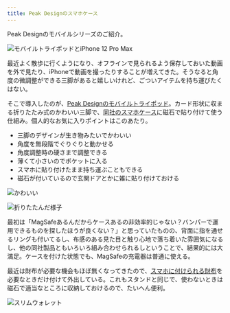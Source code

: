 ```yaml
---
title: Peak Designのスマホケース
---
```

Peak Designのモバイルシリーズのご紹介。

![](https://lh3.googleusercontent.com/docs/ADP-6oEDRO3G3MGJomhwSsb81AGHuazpfafT9PpgmFDN7L89R8-d2dKUq92FXzgAtFzcsnrHUKiY38IN0OBv966D4o8EBHhd5kJJP1sjJI4NqV3KoiF8vtQ11lO9Qvqazp_UdSeYTxktZq2O_AVaSa8Usz-K-T8t82DnL1xtTPadeOCp7BIw8QMXRMb7aSPgyMuERkwQ49hfF_6jM0rXKFJz3HiVU8Azj0Si8JaBjjHNU5lcRluGiwj0ZdS9tdZNyoY_xYBaCzVRb8mQ19ijySblbK_aHkHgItalJbyvOLRC0QkmhUbtLvYs9Bpk0WYvAcxH3Qh6jdLhQ3RNMCCdhm_QULwjuEpCEvaNSUAwCvFfRl8mz2AR1prP5jl_zXBHvGDlWSe49CZm6trYjG4udftyNp2YHFo88h9ddNnhVPEiGq0vvZTQZM13_aosvX3WY5MVAe1Dc92EAzNlJecALr4QDmoxt3ZP1KTSomsiWcPG5ovcZpr2aqXVIbtO8zI-_xJSIYdHW6-dKMz8kfCdF5ooOKvNKJF__aA8aFcuyZSwOrZr9y_CGwivNdhqrxg-f0AAE_1SzF1AcEZX2vHIE9vAH9i16B4J5j5JKWhNVzFxMzQqq9QueR1z7vtu44ztridpDDYJ0dxiaLuSV213fkWzuie2Dnu26vchS5XmYh9dDm8JwnSYz7OrcZVqUqyrcsSIFNDtAuD1Sn3svxUsTi99JNvVu9SafzX4cdq1Uo_WhfcC8ysr2WXET8PtPaOY6qKSsfGytGmylKLf44qusauSJH-YObHP_KFromK7V0CSj6Okhr36_1k-bEkd4QJ1c6Wn6RBUVJqU_U_nF7jLZFwV4TFj1_q0oOCqnm3emtfjXacEOPoc8MAZVpYcREfMmk46fjmL9zKmJuyLyXT1Fe_cji4XWXmk4vlbf1T2ZwdqF5-gF_zMctvDS1BECvT-gRU8CnuHVJHcmgTruBL9jawwCbjabk9-Uuaw1kZuMsWmeV7QzSeKrMCRrhgLbHyXkaj44fPJ5SfJOliXbv33f4eH64mUUT-YymkYQ0IQh75YXuw_8xInd9GFrTQPuLhKyo7HdfTfTg3sk72dv7WrSzaX9vCUIWxj-MSnXsjmZ-TIEh80OnDRBwT99NFzGtZzj4cEf0kJCVAiIHbKC7aWFXFcX8eeM9i4PzF28ud3PXNblsdKuzuy4R4wczBaPdcIZNwNVPvLbSjIU8G4ovePLPu2wNT1L3L0jjK0CtPGKaJ-lu3cekGV "モバイルトライポッドとiPhone 12 Pro Max")

最近よく散歩に行くようになり、オフラインで見られるよう保存しておいた動画を外で見たり、iPhoneで動画を撮ったりすることが増えてきた。そうなると角度の微調整ができる三脚があると嬉しいけれど、ごついアイテムを持ち運びたくはない。

そこで導入したのが、[Peak Designのモバイルトライポッド](https://www.amazon.co.jp/dp/B09FRZPLL3)。カード形状に収まる折りたたみ式のかわいい三脚で、[同社のスマホケース](https://www.amazon.co.jp/dp/B09FP3HP7Z?)に磁石で貼り付けて使う仕組み。個人的なお気に入りポイントはこのあたり。

*   三脚のデザインが生き物みたいでかわいい
*   角度を無段階でぐりぐりと動かせる
*   角度調整時の硬さまで調整できる
*   薄くて小さいのでポケットに入る
*   スマホに貼り付けたまま持ち運ぶこともできる
*   磁石が付いているので玄関ドアとかに雑に貼り付けておける

![](https://lh3.googleusercontent.com/docs/ADP-6oFFiMRV44C1UBzd_3V9n8xeYqx-gCBvtkN1yy8ubjth2PdRjyhBK6ZBU8ne2Y9Vo1iX1s3S9_V1-DXBpc5mP62ZLONfxEqAxFhKVFHXj5rt_D3X1hCc7uxziYk64tr6Uaha4Ie4mUXGJGiZYLrjOZdhEZ_igr8oiFFuzYiSUa4Pguh-fX253-j6KTZfxg_9bEBUjDbtQ3N-Zy8k4uq51nb2VB1mM6Da_iCiw7ps6UAvbztfCTXexoJlsvQAfkOgsDZAbcoUjhBgr0FIJ2qG3uh0vOZKa6gUOBnWo2IxMfaqYZfM-i5GOkDlyFENa7wmFsfau-JvE4g3npGYc3dHGXXkBErs39QEkdqD4PD5MilR-DuUFrI0zPngT2hqtesXnvDIEoGdalDSuSu1X4Kz1adcIya7do3VRXk6IMck-U_PG2hR3oFSn-1nj0EQq38DhURKxg1buedccppALfxwGi5v_pcNwCTfQ65a4DrYn2o2M39SO3eDrgsCxThEiNkBSsuPWDJjEpNBEYIzveY1QF2FCDS55yaz-j9rXYbI0lLzM33ta94FtInoSg8oIAC8-fqBtip52I0fdKiQ-0dH6nwB3tZnbVMdi9zam5JI7vD2x3S02NP6cRWVPyEUl1tFpS0FXII0Xb8Hk-n1ykePgLNT0P6-k8RKSK8eaBeqHT0324ZlBmYpyorWZd0Wa-187AxEH2EZz7Si6MAOFkemAP_EcBH2eaCvXT9UX_HbBFKPxd6apKiAJ8ripF11Sxo1Avc17U-zN0QCULRP15tDSt4tAEqBvMDpOuqOZClabkIC0_it0WrIY0rHX1ZUt3j9e3IDB9TJcIr3RXaXZzcoXoJ49bom34zGIKD9cKHaZ92yACZJVFutfyepISvUP8FFIlUcG03K751mpTObDut2xiMtznIjdjTgxljamV4WJ7zW2nfSE4kTP5cmgkqUvqS2U7Z2kitMMxUglCtNTb1tk0tlB_qXqVimbidQdl8QG47eUwoj9dyVJXv-rGExjTgS3sLu5sDumbCkzUYcSQ0B46SwJqPUTU2Twg2kid7X4rX2S6k12ZMzjDG9rbKp7ITPA6OIOMLCZEIdZhUDyKsAROPyPVJwLKoekZ2thDCx4h7yq9UsbH8JQSAf1dmpjsPC8rvWkGE58kRSX2pNNAyNONcEPh5TgUDZjIpwOU8_kgDAUtn2d082hxIla12NZyb9zxejZ0wjJYDA_MzuLp6TpET8uB-T5oRJxCAJgM_6vKb1CbGv "かわいい")

![](https://lh3.googleusercontent.com/docs/ADP-6oG1udBgfkF_ydze4PmET6jHC8Rpud_qi5bPRA2-EXpj5pVqtOkao9i6Ab_GDCidDK9I5RetsNYBVAdJbyW1YVOmHlBzXt_A97ELxVh5gJJXKBXQjPC7ixLIVjsJ0mG8vSPGFFGKyWde84iKE-QnjMd9D_U7XV08fvmmqGD0goQBxV1GhMeoe-95q21_dQcuKwT-SIk7WkNoaz2-gOjQytsgWFitdEFb-mAAaccCXbsv9g2GqvdwzTwctnb7CYVvko-AEnCmOHFOOI2TGEQIJ_G320ZqRtoxRomlSfLxub2NnOtQj8SMSv1aOioYwwUmsvh9y7tTTt5RvF-n89Da-PIxstGnWY1P_ypUJA_10b1QTFy3FL20xyr0kmGGAc4GsSex2nqzh6pxlbtEzqZkINY7kKRmR-CjUXbapWFA-_gVnCEj4xa5vMfZRw8NnvGtcEJV1WxwNmMSAdO_4UctA1dPmHAdtXGwBvS2PfM-Xg3A4zOkyt0gbNqLTFjo17mMTEnoAQTzFnvZspnUIwJwVlE4RK1uFfFz7KkUhkw6pKToE_rpKu2suQtRiY-7csRJpPq-cwYbOv7W17gI4wWB6Z_B8uYMWE1eDVThFxWtoBnQsWX__RCDqixZQrg_Z9lUT_x8cH18JAKVSLjeG8EJrVxH7sWizUTfm2SZts6U03dz_2k2i3WjoNDytujYmBuBWxMgQOA_X5DYpxj4MuTCTtQfXTXCxDB6-tErHWbhkHkFHs1PItO2idRu6msl7yHg4v6d8K2g_GZBAke3DC4wFFu80XsRZfGrNDoylrvKWtQ4478FlRSGQnkmRLlW8ttXr1h8oc1R8h_tllQ1-xXMkFBzyaLNIIe3YaJ_HzlCLQNn79LyM-JQE4TL076kywRsjmk2xCOGMLXeXuRCew3s-aoo1K1JGkaHulw5vOGsUlqyaXANdv0jmPIoEPbrL_4lMq7oiupowWZ4tqWljJ9JTvRY7hOpLtSbuonnaoPzyktZWCaCkc69doqFJ1UIbYDLVs7Ir3jhykvfJOgk2yVt_GafDoDJi7DejGz2DkoQ63rPSFNffKH97OnwH6h_-r9VjZxEtnwBi56DawDbJKbAPy_YLKnT42RPv1H_-PvzobqwxYW-2oN0Pu8CsPqsiqF-_uSsCqqo8SVQElgFKvVhbsUe4mLPzCqp-6ukPiQSfMdtS0BcZ6ZwtDCFQbFBOd_6EHJTFFUtWPaqsK3bfY5R39TpihuZ1sQW71s4jpeoY-sK6Zc2 "折りたたんだ様子")

最初は「MagSafeあるんだからケースあるの非効率的じゃない？バンパーで運用できるものを探したほうが良くない？」と思っていたものの、背面に指を通せるリングも付いてるし、布感のある見た目と触り心地で落ち着いた雰囲気になるし、他の同社製品ともいろいろ組み合わせられるしということで、結果的には大満足。ケースを付けた状態でも、MagSafeの充電器は普通に使える。

最近は財布が必要な機会もほぼ無くなってきたので、[スマホに付けられる財布](https://www.amazon.co.jp/dp/B09FSGW671)を必要なときだけ付けて外出している。これもスタンドと同じで、使わないときは磁石で適当なところに収納しておけるので、たいへん便利。

![](https://lh3.googleusercontent.com/docs/ADP-6oFF9nDNjbTVZD_2lMuaM3P23K_KMoqrJ6WnIWujH8O1jO3JC2tr6pdv4vv_k4tK-zOdWHmJq9Oz67SpBnk90SAQwxSxIjqWkmA4R3WV0ky6dYE0WvbJGyFGFM9D8Vpk_Q0_YQwzN1t0BNWLagAspL7P2k73XAED0rTBxL_DOaXPSsnxbfCt4mpcz4nRAN8sUkTG1-XqLmK7Agfeq_M5i2vFI87YUu6R-JxRIokp37BlZXnuDRHxSfTaRgfyt8__WcUBVm_NtQnSMdCgIUVORMSUfZ4u8rCKBruO5UwM24zRAraSJrpj0_ZdkxlOq_Dcp5Ab5DmSJorfw5UePkdY-IZTpZje1ci7g7vKRmP6RMFFpK1VpcYKhT1tJIzhkQEn6AiyPLv21eWsosdX-Ns6MzjqYgZbwErju_8tpse0RxW54Fn7g-dMN4vX9TfEA8bul4AvahVDEFWbjXDNyhmyp81Es4FDZTc7WZi0A3lnckYlzLehJ_9uTKFXkx-FSTMjvoq_0XgRn4HTGwmhtCDt2Nc--MFL5glYP5QtMAQlw93VXW6K63sE6QHTesxxKNTX00VlkOLqrpT8TFMwOiC3Mv1rTrXym_BLKopxj9j87bCxhAAigcekYrEzTQxulPyIHTZRzsQSkamsP5frbUpochhEXE_SglbEIDw2u1gdOmLKiD4rzK5pFnYZ2Dz8roG_ppTLvF14zlUKvhUqVaG2OOFOB38Eu2ZHYSQWotqUSMD3IYsczrDL73U1rQvWk5rxYAgwfmAXtVcyojoRxIWgtG8R0iJftaIqpPKm-T5tKeSjFlH48JBWeE9ep-XSwI6Na2BDQ9svrm0En-k4AxLCDSe4jluXbBQIBwpM1Aem73zbPw_Q6gIdHrNQWf52d3ymdNMKF-aaK_1gjFAGvr1ut9u-cDz8dgBEYcdRMl1Xnyyq7tyUUdFxiDgJXTrnKosykVuathPjU3fyKKue5f5VbV-fDylc2_YJlzhXN1ZEs92-hngjUNwsQbML1TYcs0QuR78rmC5QeD0KHjSCtSZlKjOWHbtJrqjtEz19-JQ6-yWVp-CNyOWbsBg13xjdFAKg23s53Adu3Le66mBeDzLG5lvLzSqnCu73qJB3HptldTAgZfe5RH8rSkvuiRmSmd3XojgI2emVZc1FOvsJPfu-c2YSr4vXh4SFlF8Zgi9L64Lwx_BCCYHOqo81HT-TqYWPIimp4hg4-Qesp4ehdAQZ3hQCZJbvC5f8Rb8D-KDMZ2CZzx30 "スリムウォレット")
